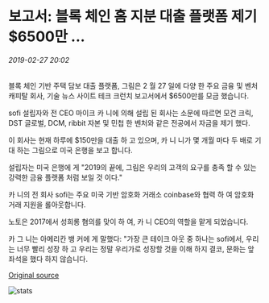 # 보고서: 블록 체인 홈 지분 대출 플랫폼 제기 $6500만 ...

###### 2019-02-27 20:02

블록 체인 기반 주택 담보 대출 플랫폼, 그림은 2 월 27 일에 다양 한 주요 금융 및 벤처 캐피탈 회사, 기술 뉴스 사이트 테크 크런치 보고서에서 $6500만를 모금 했습니다.

sofi 설립자와 전 CEO 마이크 카 니에 의해 설립 된 회사는 소문에 따르면 모건 크릭, DST 글로벌, DCM, ribbit 자본 및 민첩 한 벤처와 같은 전공에서 자금을 제기 했다.

이 회사는 현재 하루에 $150만을 대출 하 고 있으며, 카 니 니가 몇 개월 마다 두 배로 기대 하는 그림으로 미국 은행을 보고 합니다.

설립자는 미국 은행에 게 "2019의 끝에, 그림은 우리의 고객의 요구를 충족 할 수 있는 강력한 금융 플랫폼 처럼 보일 것 이다."

카 니의 전 회사 sofi는 주요 미국 기반 암호화 거래소 coinbase와 협력 하 여 암호화 거래 지원을 롤아웃합니다.

노토은 2017에서 성희롱 혐의를 맞이 하 여, 카 니 CEO의 역할을 맡게 되었습니다.

카 그 니는 아메리칸 뱅 커에 게 말했다: "가장 큰 테이크 아웃 중 하나는 sofi에서, 우리는 너무 빨리 성장 하 고 우리는 정말 우리가로 성장할 것을 이해 하지 결코, 문화는 앞 좌석을 했다 하지 않습니다.

[Original source](https://cointelegraph.com/news/report-blockchain-home-equity-loan-platform-raises-65-million)

![stats](https://c.statcounter.com/11760860/0/a89fa40b/1/ "stats")